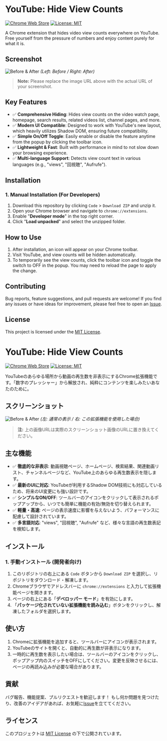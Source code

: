 # YouTube: Hide View Counts

[![Chrome Web Store](https://img.shields.io/chrome-web-store/v/your-extension-id?style=for-the-badge&logo=google-chrome&logoColor=white)](https://chrome.google.com/webstore/detail/your-extension-id)
[![License: MIT](https://img.shields.io/badge/License-MIT-yellow.svg?style=for-the-badge)](https://opensource.org/licenses/MIT)

A Chrome extension that hides video view counts everywhere on YouTube. Free yourself from the pressure of numbers and enjoy content purely for what it is.

## Screenshot

![Before & After](https://user-images.githubusercontent.com/your-username/your-repo/assets/screenshot.png)
*(Left: Before / Right: After)*
> **Note:** Please replace the image URL above with the actual URL of your screenshot.

## Key Features

*   ✅ **Comprehensive Hiding**: Hides view counts on the video watch page, homepage, search results, related videos list, channel pages, and more.
*   ✅ **Modern UI Compatible**: Designed to work with YouTube's new layout, which heavily utilizes Shadow DOM, ensuring future compatibility.
*   ✅ **Simple On/Off Toggle**: Easily enable or disable the feature anytime from the popup by clicking the toolbar icon.
*   ✅ **Lightweight & Fast**: Built with performance in mind to not slow down your browsing experience.
*   ✅ **Multi-language Support**: Detects view count text in various languages (e.g., "views", "回視聴", "Aufrufe").

## Installation


### 1. Manual Installation (For Developers)

1.  Download this repository by clicking `Code` > `Download ZIP` and unzip it.
2.  Open your Chrome browser and navigate to `chrome://extensions`.
3.  Enable "**Developer mode**" in the top right corner.
4.  Click "**Load unpacked**" and select the unzipped folder.

## How to Use

1.  After installation, an icon will appear on your Chrome toolbar.
2.  Visit YouTube, and view counts will be hidden automatically.
3.  To temporarily see the view counts, click the toolbar icon and toggle the switch to OFF in the popup. You may need to reload the page to apply the change.

## Contributing

Bug reports, feature suggestions, and pull requests are welcome! If you find any issues or have ideas for improvement, please feel free to open an [Issue](https://github.com/your-username/your-repo/issues).

## License

This project is licensed under the [MIT License](LICENSE).

# YouTube: Hide View Counts

[![Chrome Web Store](https://img.shields.io/chrome-web-store/v/your-extension-id?style=for-the-badge)](https://chrome.google.com/webstore/detail/your-extension-id)
[![License: MIT](https://img.shields.io/badge/License-MIT-yellow.svg?style=for-the-badge)](https://opensource.org/licenses/MIT)

YouTubeのあらゆる場所から動画の再生数を非表示にするChrome拡張機能です。「数字のプレッシャー」から解放され、純粋にコンテンツを楽しみたいあなたのために。

## スクリーンショット

![Before & After](https://user-images.githubusercontent.com/your-username/your-repo/assets/screenshot.png)
*(左: 通常の表示 / 右: この拡張機能を使用した場合)*
> **注:** 上の画像URLは実際のスクリーンショット画像のURLに置き換えてください。

## 主な機能

*   ✅ **徹底的な非表示**: 動画視聴ページ、ホームページ、検索結果、関連動画リスト、チャンネルページなど、YouTube上のあらゆる再生数表示を隠します。
*   ✅ **最新のUIに対応**: YouTubeが利用するShadow DOM技術にも対応しているため、将来のUI変更にも強い設計です。
*   ✅ **シンプルなON/OFF**: ツールバーのアイコンをクリックして表示されるポップアップから、いつでも簡単に機能の有効/無効を切り替えられます。
*   ✅ **軽量・高速**: ページの表示速度に影響を与えないよう、パフォーマンスに配慮して設計されています。
*   ✅ **多言語対応**: "views", "回視聴", "Aufrufe" など、様々な言語の再生数表記を検知します。

## インストール


### 1. 手動インストール (開発者向け)

1.  このリポジトリの右上にある `Code` ボタンから `Download ZIP` を選択し、リポジトリをダウンロード・解凍します。
2.  Chromeブラウザでアドレスバーに `chrome://extensions` と入力して拡張機能ページを開きます。
3.  ページの右上にある「**デベロッパー モード**」を有効にします。
4.  「**パッケージ化されていない拡張機能を読み込む**」ボタンをクリックし、解凍したフォルダを選択します。

## 使い方

1.  Chromeに拡張機能を追加すると、ツールバーにアイコンが表示されます。
2.  YouTubeのサイトを開くと、自動的に再生数が非表示になります。
3.  一時的に再生数を表示したい場合は、ツールバーのアイコンをクリックし、ポップアップ内のスイッチをOFFにしてください。変更を反映させるには、ページの再読み込みが必要な場合があります。

## 貢献

バグ報告、機能提案、プルリクエストを歓迎します！ もし何か問題を見つけたり、改善のアイデアがあれば、お気軽に[Issue](https://github.com/your-username/your-repo/issues)を立ててください。

## ライセンス

このプロジェクトは [MIT License](LICENSE) の下で公開されています。
